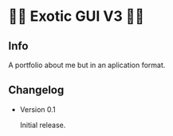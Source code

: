 # :dizzy::sparkles: Exotic GUI V3 :dizzy::sparkles:
## Info
A portfolio about me but in an aplication format.

## Changelog
* Version 0.1
  
  Initial release.